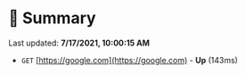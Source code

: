 # 📖 Summary
Last updated: **7/17/2021, 10:00:15 AM**

- `GET` [https://google.com](https://google.com) - **Up** (143ms)
